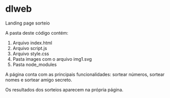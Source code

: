 # dlweb
Landing page sorteio

A pasta deste código contém:

1. Arquivo index.html
2. Arquivo script.js
3. Arquivo style.css
4. Pasta images com o arquivo img1.svg
5. Pasta node_modules

A página conta com as principais funcionalidades: sortear números, sortear nomes e sortear amigo secreto.

Os resultados dos sorteios aparecem na própria página.
